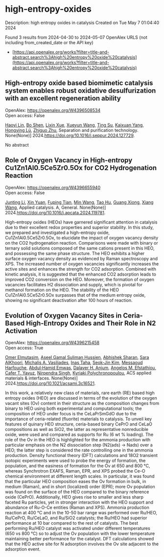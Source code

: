 # high-entropy-oxides
Description: high entropy oxides in catalysis
Created on Tue May  7 01:04:40 2024

Found 3 results from 2024-04-30 to 2024-05-07
OpenAlex URLS (not including from_created_date or the API key)
- [https://api.openalex.org/works?filter=title-and-abstract.search%3Ahigh%20entropy%20oxide%20catalysis](https://api.openalex.org/works?filter=title-and-abstract.search%3Ahigh%20entropy%20oxide%20catalysis)

## High-entropy oxide based biomimetic catalysis system enables robust oxidative desulfurization with an excellent regeneration ability   

OpenAlex: https://openalex.org/W4396508534    
Open access: False
    
[Haoyi Lin](https://openalex.org/A5021686620), [Bo Shen](https://openalex.org/A5015341679), [Lixin Xue](https://openalex.org/A5047098061), [Xueyun Wang](https://openalex.org/A5062410995), [Ting Su](https://openalex.org/A5013955092), [Kaixuan Yang](https://openalex.org/A5052219648), [Hongying Lü](https://openalex.org/A5069349716), [Zhiguo Zhu](https://openalex.org/A5058780747), Separation and purification technology. None(None)] 2024.https://doi.org/10.1016/j.seppur.2024.127729.
    
No abstract    

    

## Role of Oxygen Vacancy in High-entropy Cu1Zn1Al0.5Ce5Zr0.5Ox for CO2 Hydrogenation Reaction   

OpenAlex: https://openalex.org/W4396655940    
Open access: False
    
[Junting Li](https://openalex.org/A5020561814), [Xin Yuan](https://openalex.org/A5087073100), [Fuping Tian](https://openalex.org/A5062691210), [Min Wang](https://openalex.org/A5054627070), [Tao Hu](https://openalex.org/A5001755416), [Guang Xiong](https://openalex.org/A5067863644), [Xiang Wang](https://openalex.org/A5044936528), Applied catalysis. A, General. None(None)] 2024.https://doi.org/10.1016/j.apcata.2024.119781.
    
High-entropy oxides (HEOs) have garnered significant attention in catalysis due to their excellent redox properties and superior stability. In this study, we prepared and investigated a high-entropy oxide, Cu1Zn1Al0.5Ce5Zr0.5Ox, to elucidate the impact of oxygen vacancy density on the CO2 hydrogenation reaction. Comparisons were made with binary or ternary solid solutions composed of the same cations present in this HEO, and possessing the same phase structure. The HEO exhibits a higher surface oxygen vacancy density as evidenced by Raman spectroscopy and XPS. The increased number of oxygen vacancies significantly increases the active sites and enhances the strength for CO2 adsorption. Combined with kinetic analysis, it is suggested that the enhanced CO2 adsorption leads to improved CO2 conversion on the HEO. Moreover, the formation of oxygen vacancies facilitates H2 dissociation and supply, which is pivotal for methanol formation on the HEO. The stability of the HEO Cu1Zn1Al0.5Ce5Zr0.5Ox surpasses that of the medium entropy oxide, showing no significant deactivation after 100 hours of reaction.    

    

## Evolution of Oxygen Vacancy Sites in Ceria-Based High-Entropy Oxides and Their Role in N2 Activation   

OpenAlex: https://openalex.org/W4396215458    
Open access: True
    
[Omer Elmutasim](https://openalex.org/A5062810492), [Aseel Gamal Suliman Hussien](https://openalex.org/A5000917380), [Abhishek Sharan](https://openalex.org/A5031495778), [Sara AlKhoori](https://openalex.org/A5031015784), [Michalis A. Vasiliades](https://openalex.org/A5014177788), [Inas Taha](https://openalex.org/A5036320221), [Seok‐Jin Kim](https://openalex.org/A5026385956), [Messaoud Harfouche](https://openalex.org/A5073269272), [Abdul‐Hamid Emwas](https://openalex.org/A5046522347), [Dalaver H. Anjum](https://openalex.org/A5037684463), [Angelos M. Efstathiou](https://openalex.org/A5091258830), [Cafer T. Yavuz](https://openalex.org/A5005092754), [Nirpendra Singh](https://openalex.org/A5017583868), [Kyriaki Polychronopoulou](https://openalex.org/A5008059915), ACS applied materials & interfaces. None(None)] 2024.https://doi.org/10.1021/acsami.3c16521.
    
In this work, a relatively new class of materials, rare earth (RE) based high entropy oxides (HEO) are discussed in terms of the evolution of the oxygen vacant sites (Ov) content in their structure as the composition changes from binary to HEO using both experimental and computational tools; the composition of HEO under focus is the CeLaPrSmGdO due to the importance of ceria-related (fluorite) materials to catalysis. To unveil key features of quinary HEO structure, ceria-based binary CePrO and CeLaO compositions as well as SiO2, the latter as representative nonreducible oxide, were used and compared as supports for Ru (6 wt % loading). The role of the Ov in the HEO is highlighted for the ammonia production with particular emphasis on the N2 dissociation step (N2(ads) → Nads) over a HEO; the latter step is considered the rate controlling one in the ammonia production. Density functional theory (DFT) calculations and 18O2 transient isotopic experiments were used to probe the energy of formation, the population, and the easiness of formation for the Ov at 650 and 800 °C, whereas Synchrotron EXAFS, Raman, EPR, and XPS probed the Ce-O chemical environment at different length scales. In particular, it was found that the particular HEO composition eases the Ov formation in bulk, in medium (Raman), and in short (localized) order (EPR); more Ov population was found on the surface of the HEO compared to the binary reference oxide (CePrO). Additionally, HEO gives rise to smaller and less sharp faceted Ru particles, yet in stronger interaction with the HEO support and abundance of Ru-O-Ce entities (Raman and XPS). Ammonia production reaction at 400 °C and in the 10-50 bar range was performed over Ru/HEO, Ru/CePrO, Ru/CeLaO, and Ru/SiO2 catalysts; the Ru/HEO had superior performance at 10 bar compared to the rest of catalysts. The best performing Ru/HEO catalyst was activated under different temperatures (650 vs 800 °C) so to adjust the Ov population with the lower temperature maintaining better performance for the catalyst. DFT calculations showed that the HEO active site for N adsorption involves the Ov site adjacent to the adsorption event.    

    
